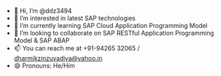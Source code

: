 - 👋 Hi, I’m @ddz3494
- 👀 I’m interested in latest SAP technologies
- 🌱 I’m currently learning SAP Cloud Application Programming Model
- 💞️ I’m looking to collaborate on SAP RESTful Application Programming Model & SAP ABAP
- 📫 You can reach me at +91-94265 32065 / dharmikzinzuvadiya@yahoo.in
- 😄 Pronouns: He/Him

<!---
ddz3494/ddz3494 is a ✨ special ✨ repository because its `README.md` (this file) appears on your GitHub profile.
You can click the Preview link to take a look at your changes.
--->
